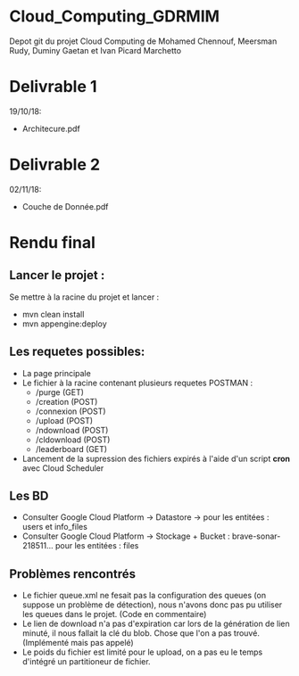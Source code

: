 # Cloud_Computing_GDRMIM
Depot git du projet Cloud Computing de Mohamed Chennouf, Meersman Rudy, Duminy Gaetan et Ivan Picard Marchetto

# Delivrable 1
19/10/18:
* Architecure.pdf

# Delivrable 2
02/11/18:
* Couche de Donnée.pdf

# Rendu final

## Lancer le projet : 

Se mettre à la racine du projet et lancer : 
* mvn clean install
* mvn appengine:deploy

## Les requetes possibles:
* La page principale
* Le fichier à la racine contenant plusieurs requetes POSTMAN :
    * /purge (GET)
    * /creation (POST)
    * /connexion (POST)
    * /upload (POST)
    * /ndownload (POST)
    * /cldownload (POST)
    * /leaderboard (GET)
* Lancement de la supression des fichiers expirés à l'aide d'un script **cron** avec Cloud Scheduler

## Les BD
* Consulter Google Cloud Platform -> Datastore -> pour les entitées : users et info_files
* Consulter Google Cloud Platform -> Stockage + Bucket : brave-sonar-218511... pour les entitées : files

## Problèmes rencontrés
* Le fichier queue.xml ne fesait pas la configuration des queues (on suppose un problème de détection), nous n'avons donc pas pu utiliser les queues dans le projet. (Code en commentaire)
* Le lien de download n'a pas d'expiration car lors de la génération de lien minuté, il nous fallait la clé du blob. Chose que l'on a pas trouvé. (Implémenté mais pas appelé)
* Le poids du fichier est limité pour le upload, on a pas eu le temps d'intégré un partitioneur de fichier.
